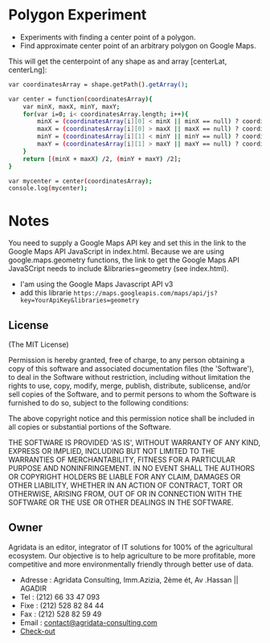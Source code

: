 # Polygon Experiment

- Experiments with finding a center point of a polygon.
- Find approximate center point of an arbitrary polygon on Google Maps.

This will get the centerpoint of any shape as and array [centerLat, centerLng]:
```sh
var coordinatesArray = shape.getPath().getArray();

var center = function(coordinatesArray){
    var minX, maxX, minY, maxY;
    for(var i=0; i< coordinatesArray.length; i++){
        minX = (coordinatesArray[i][0] < minX || minX == null) ? coordinatesArray[i][0] : minX;
        maxX = (coordinatesArray[i][0] > maxX || maxX == null) ? coordinatesArray[i][0] : maxX;
        minY = (coordinatesArray[i][1] < minY || minY == null) ? coordinatesArray[i][1] : minY;
        maxY = (coordinatesArray[i][1] > maxY || maxY == null) ? coordinatesArray[i][1] : maxY;
    }
    return [(minX + maxX) /2, (minY + maxY) /2];
}

var mycenter = center(coordinatesArray);
console.log(mycenter);
```

# Notes

 You need to supply a Google Maps API key and set this in the link to the Google Maps API JavaScript in index.html. Because we are using google.maps.geometry functions, the link to get the Google Maps API JavaSCript needs to include &libraries=geometry (see index.html).

  - I'am using the Google Maps Javascript API v3
  - add this librarie ``` https://maps.googleapis.com/maps/api/js?key=YourApiKey&libraries=geometry ```

## License
(The MIT License)

Permission is hereby granted, free of charge, to any person obtaining
a copy of this software and associated documentation files (the
'Software'), to deal in the Software without restriction, including
without limitation the rights to use, copy, modify, merge, publish,
distribute, sublicense, and/or sell copies of the Software, and to
permit persons to whom the Software is furnished to do so, subject to
the following conditions:

The above copyright notice and this permission notice shall be
included in all copies or substantial portions of the Software.

THE SOFTWARE IS PROVIDED 'AS IS', WITHOUT WARRANTY OF ANY KIND,
EXPRESS OR IMPLIED, INCLUDING BUT NOT LIMITED TO THE WARRANTIES OF
MERCHANTABILITY, FITNESS FOR A PARTICULAR PURPOSE AND NONINFRINGEMENT.
IN NO EVENT SHALL THE AUTHORS OR COPYRIGHT HOLDERS BE LIABLE FOR ANY
CLAIM, DAMAGES OR OTHER LIABILITY, WHETHER IN AN ACTION OF CONTRACT,
TORT OR OTHERWISE, ARISING FROM, OUT OF OR IN CONNECTION WITH THE
SOFTWARE OR THE USE OR OTHER DEALINGS IN THE SOFTWARE.

## Owner

Agridata is an editor, integrator of IT solutions for 100% of the agricultural ecosystem. Our objective is to help agriculture to be more profitable, more competitive and more environmentally friendly through better use of data.
* Adresse : Agridata Consulting, Imm.Azizia, 2ème ét, Av .Hassan || AGADIR
* Tel     : (212) 66 33 47 093
* Fixe    : (212) 528 82 84 44
* Fax     : (212) 528 82 59 49
* Email   : contact@agridata-consulting.com
* [Check-out](http://agridata-consulting.com)





   
